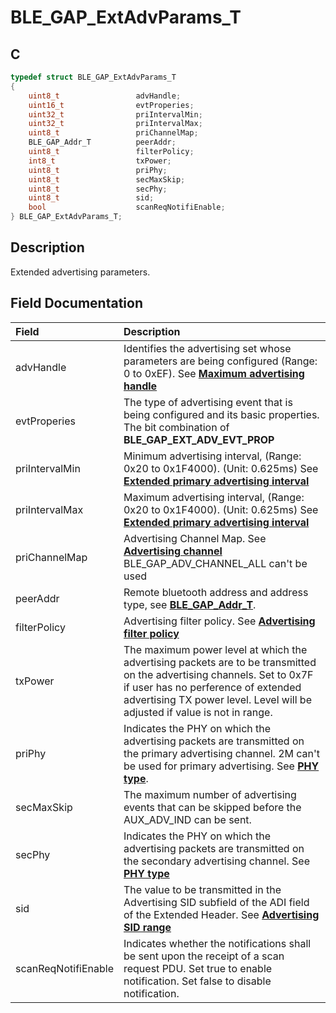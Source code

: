# BLE_GAP_ExtAdvParams_T

## C

```c
typedef struct BLE_GAP_ExtAdvParams_T
{
    uint8_t                 advHandle;
    uint16_t                evtProperies;
    uint32_t                priIntervalMin;
    uint32_t                priIntervalMax;
    uint8_t                 priChannelMap;
    BLE_GAP_Addr_T          peerAddr;
    uint8_t                 filterPolicy;
    int8_t                  txPower;
    uint8_t                 priPhy;
    uint8_t                 secMaxSkip;
    uint8_t                 secPhy;
    uint8_t                 sid;
    bool                    scanReqNotifiEnable;
} BLE_GAP_ExtAdvParams_T;
```

## Description

Extended advertising parameters.


## Field Documentation

|Field|Description|
|:---|:---|
|advHandle|Identifies the advertising set whose parameters are being configured                                                                         (Range: 0 to 0xEF). See **[Maximum advertising handle](GUID-1E8B41D5-7783-46F2-AD0F-B5013B9B85E3.md)**|
|evtProperies|The type of advertising event that is being configured and its basic properties.                                                                         The bit combination of **BLE_GAP_EXT_ADV_EVT_PROP**|
|priIntervalMin|Minimum advertising interval, (Range: 0x20 to 0x1F4000). (Unit: 0.625ms)                                                                         See **[Extended primary advertising interval](GUID-38B81AE2-8A4B-4299-A15A-3188F9ECFCCB.md)**|
|priIntervalMax|Maximum advertising interval, (Range: 0x20 to 0x1F4000). (Unit: 0.625ms)                                                                         See **[Extended primary advertising interval](GUID-38B81AE2-8A4B-4299-A15A-3188F9ECFCCB.md)**|
|priChannelMap|Advertising Channel Map. See **[Advertising channel](GUID-65913859-C4F9-4AC9-9D7A-95E9FE9A3FAE.md)**                                                                          BLE_GAP_ADV_CHANNEL_ALL can't be used|
|peerAddr|Remote bluetooth address and address type, see **[BLE_GAP_Addr_T](GUID-5B71FDB5-5345-4BCD-B102-6A5B5A06D284.md)**.|
|filterPolicy|Advertising filter policy. See **[Advertising filter policy](GUID-9246E9D3-3AE7-46E9-BFED-C6B3F27B89C0.md)**|
|txPower|The maximum power level at which the advertising packets are to be transmitted on the advertising channels.                                                                         Set to 0x7F if user has no perference of extended advertising TX power level. Level will be adjusted if value is not in range.|
|priPhy|Indicates the PHY on which the advertising packets are transmitted on the primary advertising channel.                                                                         2M can't be used for primary advertising. See **[PHY type](GUID-3539A8AA-7029-4450-B077-5B732D664B49.md)**.|
|secMaxSkip|The maximum number of advertising events that can be skipped before the AUX_ADV_IND can be sent.|
|secPhy|Indicates the PHY on which the advertising packets are transmitted on the secondary advertising channel.                                                                         See **[PHY type](GUID-3539A8AA-7029-4450-B077-5B732D664B49.md)**|
|sid|The value to be transmitted in the Advertising SID subfield of the ADI field of the Extended Header.                                                                         See **[Advertising SID range](GUID-75159796-FD3E-4289-9B54-EFC225A21F07.md)**|
|scanReqNotifiEnable|Indicates whether the notifications shall be sent upon the receipt of a scan request PDU.                                                                         Set true to enable notification. Set false to disable notification.|
